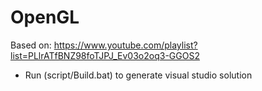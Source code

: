 # OpenGL
 
Based on: https://www.youtube.com/playlist?list=PLlrATfBNZ98foTJPJ_Ev03o2oq3-GGOS2

- Run (script/Build.bat) to generate visual studio solution
